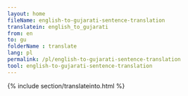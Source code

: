 ```yaml
---
layout: home
fileName: english-to-gujarati-sentence-translation
translatein: english_to_gujarati
from: en
to: gu
folderName : translate
lang: pl
permalink: /pl/english-to-gujarati-sentence-translation
tool: english-to-gujarati-sentence-translation
---
```

{% include section/translateinto.html %}